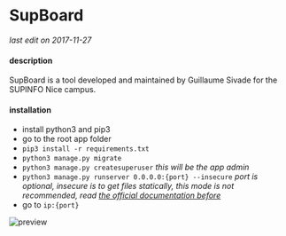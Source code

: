 # SupBoard
*last edit on 2017-11-27*

#### description

SupBoard is a tool developed and maintained by Guillaume Sivade for the SUPINFO Nice campus.

#### installation

* install python3 and pip3
* go to the root app folder
* ``` pip3 install -r requirements.txt ```
* ``` python3 manage.py migrate ```
* ``` python3 manage.py createsuperuser ``` *this will be the app admin*
* ``` python3 manage.py runserver 0.0.0.0:{port} --insecure ``` *port is optional, insecure is to get files statically, this mode is not recommended, read [the official documentation before](https://docs.djangoproject.com/en/1.11/howto/static-files/)*
* go to ``` ip:{port} ```

![preview](https://i.imgur.com/Q22q2HV.png)
